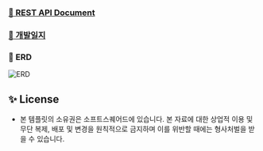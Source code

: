 ### [📌 REST API Document](https://docs.google.com/spreadsheets/d/1TeAeIDtzef-hDKOFdG06UFdos7LF6dbHVB4kgiGm3AY/edit#gid=0)

### [📌 개발일지](https://juniper-drawer-723.notion.site/Han-e948899e64c34386bea42c226b64d574)

### 📌 ERD
![ERD](https://user-images.githubusercontent.com/48800281/184502879-87f6167e-6bf2-4026-8258-cc1355c596dd.png)

## ✨ License
- 본 템플릿의 소유권은 소프트스퀘어드에 있습니다. 본 자료에 대한 상업적 이용 및 무단 복제, 배포 및 변경을 원칙적으로 금지하며 이를 위반할 때에는 형사처벌을 받을 수 있습니다.
